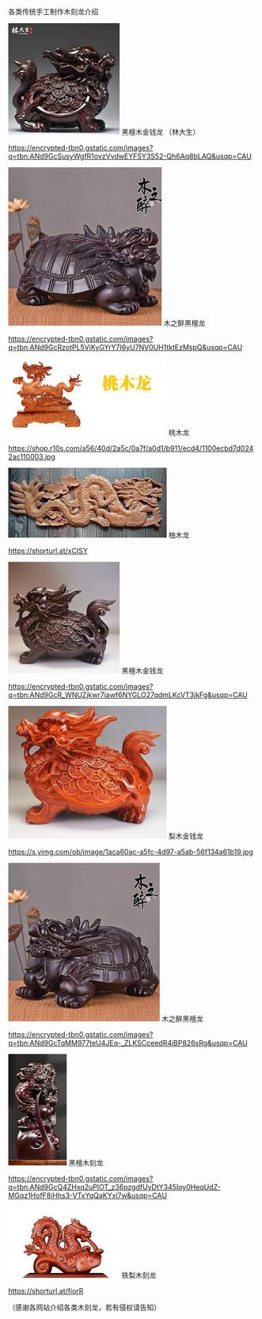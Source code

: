  各类传统手工制作木刻龙介绍

![黑檀木金钱龙](https://github.com/ywangnccu/ywang/blob/main/images/dragon/MoneyDragon.jpg)
黑檀木金钱龙 （林大生）

https://encrypted-tbn0.gstatic.com/images?q=tbn:ANd9GcSusyWgfR1ovzVvdwEYFSY3S52-Qh6Aq8bLAQ&usqp=CAU


![木之醉黑檀龙](https://github.com/ywangnccu/ywang/blob/main/images/dragon/DrunkenDragon.jpg)
木之醉黑檀龙

https://encrypted-tbn0.gstatic.com/images?q=tbn:ANd9GcRzotPL5VjKyGYrY7I6yU7NV0UH1tktEzMspQ&usqp=CAU

![桃木龙](https://github.com/ywangnccu/ywang/blob/main/images/dragon/PeachDragon.jpg)
桃木龙

https://shop.r10s.com/a56/40d/2a5c/0a7f/a0d1/b911/ecd4/1100ecbd7d0242ac110003.jpg

![柚木龙](https://github.com/ywangnccu/ywang/blob/main/images/dragon/TeakDragon.jpg)
柚木龙

https://shorturl.at/xCISY

![黑檀木金钱龙](https://github.com/ywangnccu/ywang/blob/main/images/dragon/MoneyDragon1.jpg)
黑檀木金钱龙

https://encrypted-tbn0.gstatic.com/images?q=tbn:ANd9GcR_WNUZjkwr7iawf6NYGLO27qdmLKcVT3jkFg&usqp=CAU

![梨木金钱龙](https://github.com/ywangnccu/ywang/blob/main/images/dragon/PearDragon.jpg)
梨木金钱龙

https://s.yimg.com/ob/image/1aca60ac-a5fc-4d97-a5ab-56f134a61b19.jpg


![木之醉黑檀龙](https://github.com/ywangnccu/ywang/blob/main/images/dragon/DrunkenDragon1.jpg)
木之醉黑檀龙

https://encrypted-tbn0.gstatic.com/images?q=tbn:ANd9GcTqMM977teU4JEq-_ZLKSCceedR4iBP826sRg&usqp=CAU

![黑檀木刻龙](https://github.com/ywangnccu/ywang/blob/main/images/dragon/Dragon.jpg)
黑檀木刻龙

https://encrypted-tbn0.gstatic.com/images?q=tbn:ANd9GcQ4ZHxq2uPlOT_z36pzgdfUyDtY345Ioy0HeqUdZ-MGqz1HofF8iHhs3-VTxYqQaKYxl7w&usqp=CAU


![铁梨木刻龙](https://github.com/ywangnccu/ywang/blob/main/images/dragon/PearDragon1.jpg)
铁梨木刻龙

https://shorturl.at/fiorR

（感谢各网站介绍各类木刻龙，若有侵权请告知）
